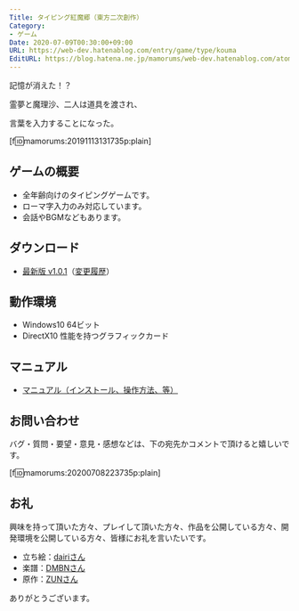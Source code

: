 ```yaml
---
Title: タイピング紅魔郷（東方二次創作）
Category:
- ゲーム
Date: 2020-07-09T00:30:00+09:00
URL: https://web-dev.hatenablog.com/entry/game/type/kouma
EditURL: https://blog.hatena.ne.jp/mamorums/web-dev.hatenablog.com/atom/entry/17680117127158383592
---
```


記憶が消えた！？

霊夢と魔理沙、二人は道具を渡され、

言葉を入力することになった。

[f:id:mamorums:20191113131735p:plain]


## ゲームの概要
- 全年齢向けのタイピングゲームです。
- ローマ字入力のみ対応しています。
- 会話やBGMなどもあります。


## ダウンロード
- [最新版 v1.0.1](https://github.com/mamorum/dist/releases/download/thtype06/typing-kouma-1.0.1.zip)（<a target="_blank" href="/entry/game/type/kouma-log">変更履歴</a>）


## 動作環境
- Windows10 64ビット
- DirectX10 性能を持つグラフィックカード


## マニュアル
- <a target="_blank" href="/entry/game/type/kouma-manual">マニュアル（インストール、操作方法、等）</a>


## お問い合わせ
バグ・質問・要望・意見・感想などは、下の宛先かコメントで頂けると嬉しいです。

[f:id:mamorums:20200708223735p:plain]


## お礼
興味を持って頂いた方々、プレイして頂いた方々、作品を公開している方々、開発環境を公開している方々、皆様にお礼を言いたいです。

- 立ち絵：[dairiさん](https://www.pixiv.net/member.php?id=4920496)
- 楽譜：[DMBNさん](https://easypianoscore.jp/)
- 原作：[ZUNさん](https://www16.big.or.jp/~zun/)

ありがとうございます。
